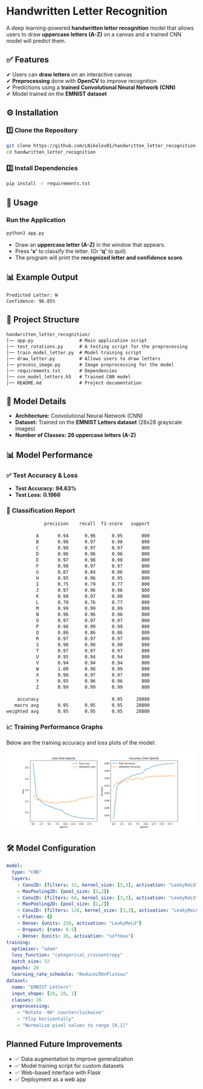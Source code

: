 # **Handwritten Letter Recognition**
A deep learning-powered **handwritten letter recognition** model that allows users to draw **uppercase letters (A-Z)** on a canvas and a trained CNN model will predict them.

## **✅ Features**
✔ Users can **draw letters** on an interactive canvas  
✔ **Preprocessing** done with **OpenCV** to improve recognition  
✔ Predictions using a **trained Convolutional Neural Network (CNN)**  
✔ Model trained on the **EMNIST dataset**  

## **⚙️ Installation**

### **1️⃣ Clone the Repository**
```bash
git clone https://github.com/LNikolov01/handwritten_letter_recognition.git
cd handwritten_letter_recognition
```

### **2️⃣ Install Dependencies**
```bash
pip install -r requirements.txt
```

## **🚀 Usage**

### **Run the Application**
```bash
python3 app.py
```
- Draw an **uppercase letter (A-Z)** in the window that appears.  
- Press **'s'** to classify the letter. (Or **'q'** to quit)  
- The program will print the **recognized letter and confidence score**.

## **📊 Example Output**
```
Predicted Letter: W
Confidence: 96.85%
```

## **📂 Project Structure**
```
handwritten_letter_recognition/
│── app.py                 # Main application script
│── test_rotations.py      # A testing script for the preprocessing
│── train_model_letter.py  # Model training script
│── draw_letter.py         # Allows users to draw letters
│── process_image.py       # Image preprocessing for the model
│── requirements.txt       # Dependencies
│── cnn_model_letters.h5   # Trained CNN model
│── README.md              # Project documentation
```

## **🧠 Model Details**
- **Architecture:** Convolutional Neural Network (CNN)  
- **Dataset:** Trained on the **EMNIST Letters dataset** (28x28 grayscale images)  
- **Number of Classes:** **26 uppercase letters (A-Z)**  

## **📊 Model Performance**

### **✅ Test Accuracy & Loss**
- **Test Accuracy:** **94.63%**  
- **Test Loss:** **0.1966**  

### **📜 Classification Report**
```
              precision    recall  f1-score   support

           A       0.94      0.96      0.95       800
           B       0.98      0.97      0.98       800
           C       0.98      0.97      0.97       800
           D       0.96      0.96      0.96       800
           E       0.97      0.98      0.98       800
           F       0.98      0.97      0.97       800
           G       0.87      0.84      0.86       800
           H       0.95      0.96      0.95       800
           I       0.75      0.79      0.77       800
           J       0.97      0.96      0.96       800
           K       0.98      0.97      0.98       800
           L       0.78      0.76      0.77       800
           M       0.99      0.99      0.99       800
           N       0.96      0.96      0.96       800
           O       0.97      0.97      0.97       800
           P       0.98      0.99      0.99       800
           Q       0.86      0.86      0.86       800
           R       0.97      0.97      0.97       800
           S       0.98      0.98      0.98       800
           T       0.97      0.97      0.97       800
           U       0.95      0.94      0.94       800
           V       0.94      0.94      0.94       800
           W       1.00      0.98      0.99       800
           X       0.98      0.97      0.97       800
           Y       0.95      0.96      0.96       800
           Z       0.99      0.99      0.99       800

    accuracy                           0.95     20800
   macro avg       0.95      0.95      0.95     20800
weighted avg       0.95      0.95      0.95     20800
```

### **📈 Training Performance Graphs**
Below are the training accuracy and loss plots of the model:

![Loss and Accuracy Plots](models/loss_accuracy_graph.png)

## **🛠 Model Configuration**
```yaml
model:
  type: "CNN"
  layers:
    - Conv2D: {filters: 32, kernel_size: [3,3], activation: "LeakyReLU", input_shape: [28, 28, 1], kernel_regularizer: "l2(0.001)"}
    - MaxPooling2D: {pool_size: [2,2]}
    - Conv2D: {filters: 64, kernel_size: [3,3], activation: "LeakyReLU"}
    - MaxPooling2D: {pool_size: [2,2]}
    - Conv2D: {filters: 128, kernel_size: [3,3], activation: "LeakyReLU"}
    - Flatten: {}
    - Dense: {units: 256, activation: "LeakyReLU"}
    - Dropout: {rate: 0.5}
    - Dense: {units: 26, activation: "softmax"}
training:
  optimizer: "adam"
  loss_function: "categorical_crossentropy"
  batch_size: 32
  epochs: 20
  learning_rate_schedule: "ReduceLROnPlateau"
dataset:
  name: "EMNIST Letters"
  input_shape: [28, 28, 1]
  classes: 26
  preprocessing:
    - "Rotate -90° counterclockwise"
    - "Flip horizontally"
    - "Normalize pixel values to range [0,1]"
```

## **Planned Future Improvements**
- ✅ Data augmentation to improve generalization
- ✅ Model training script for custom datasets
- ✅ Web-based interface with Flask
- ✅ Deployment as a web app